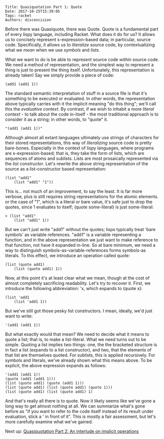     Title: Quasiquotation Part 1: Quote
    Date: 2017-10-25T15:39:05
    Tags: racket
    Authors: disconcision

Before there was Quasiquote, there was Quote. Quote is a fundamental part of every lispy language, including Racket. What does it do for us? It allows us to concisely represent s-expression-based data; in particular, source code. Specifically, it allows us to *literalize* source code, by contextualizing what we *mean* when we use *symbols* and *lists*.

What we want to do is be able to represent source code *within* source code. We need a method of representation, and the simplest way to represent a thing is just to present the thing itself. Unfortunately, this representation is already taken! Say we simply provide a piece of code:

```racket
(add1 (add1 1))
```

The standard semantic interpretation of stuff in a source file is that it's something to be executed or evaluated. In other words, the representation above typically carries with it the implicit meaning "do this thing"; we'll call this the *evaluative context*. By contrast, if we wish to inhabit a more *literal context* - to talk about the code in-itself - the most traditional approach is to consider it as a string; in other words, to "quote" it.

```racket
"(add1 (add1 1))"
```

Although almost all extant languages ultimately use strings of characters for their stored representations, this way of *literalizing* source code is pretty bare-bones. Especially in the context of lispy languages, where programs are s-expression-based; that is, they take the form of lists, which are sequences of atoms and sublists. Lists are most prosaically represented via the *list constructor*. Let's rewrite the above string representation of the source as a list-constructor based representation:

```racket
(list "add1"
    (list "add1" "1"))
```

This is... not much of an improvement, to say the least. It is far more verbose, plus is still requires string representations for the atomic elements. or the case of "1", which is a literal or bare value, it's safe just to drop the quotes, since 1 evaluates to itself; (quote some-literal) is just some-literal:

```racket
> (list "add1"
    (list "add1" 1))
```

 But we can't just write "add1" without the quotes; lisps typically treat 'bare symbols' as variable references. "add1" is a variable representing a function, and in the above representation we just want to make reference to that function, not have it expanded in-line. So at bare minimum, we need a way to distinguish symbols-as-variable-references forms symbols-as literals. To this effect, we introduce an operation called quote:

```racket
(list (quote add1)
    (list (quote add1) 1))
```

 Now, at this point it's at least clear what we mean, though at the cost of almost completely sacrificing readability. Let's try to recover it. First, we introduce the following abbreviation: 'x, which expands to (quote x):

```racket
(list 'add1
    (list 'add1 1))
```

 But we've still got those pesky list constructors. I mean, ideally, we'd just want to write:

```racket
'(add1 (add1 1))
```

But what exactly would that mean? We need to decide what it means to quote a list; that is, to make a list-literal. What we need turns out to be simple. Quoting a list implies two things: one, the the bracketed structure is in fact a list (expands to a list constructor), and two, that the elements of that list are themselves quoted. For sublists, this is applied recursively. For symbols and literals, we've already shown what this means above. To be explicit, the above expression expands as follows:

```racket
'(add1 (add1 1))
(quote (add1 (add1 1)))
(list (quote add1) (quote (add1 1)))
(list (quote add1) (list (quote add1) (quote 1)))
(list (quote add1) (list (quote add1) 1)
```

And that's really all there is to quote. Now it likely seems like we've gone a long way to get almost nothing at all. We can summarize what's gone before as "if you want to refer to the code itself instead of its result under evaluation, stick a ' in front of it". This is mostly a fair assessment, but let's more carefully examine what we've gained.

Next up: [Quasiquotation Part 2: An interlude on implicit operations](2017/10/quasiquotation-part-2-an-interlude-on-implicit-operations.html)
